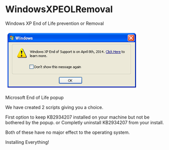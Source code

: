 # WindowsXPEOLRemoval
Windows XP End of Life prevention or Removal

![Alt text](image.png)

Microsoft End of Life popup

We have created 2 scripts giving you a choice.

First option to keep KB2934207 installed on your machine but not be bothered by the popup.
or
Completly uninstall KB2934207 from your install.

Both of these have no major effect to the operating system.

Installing Everything!
